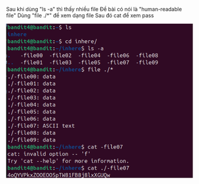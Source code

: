 Sau khi dùng "ls -a" thì thấy nhiều file
Đề bài có nói là "human-readable file"
Dùng "file ./*" để xem dạng file
Sau đó cat để xem pass

![alt text](writeup/anh/6.png)